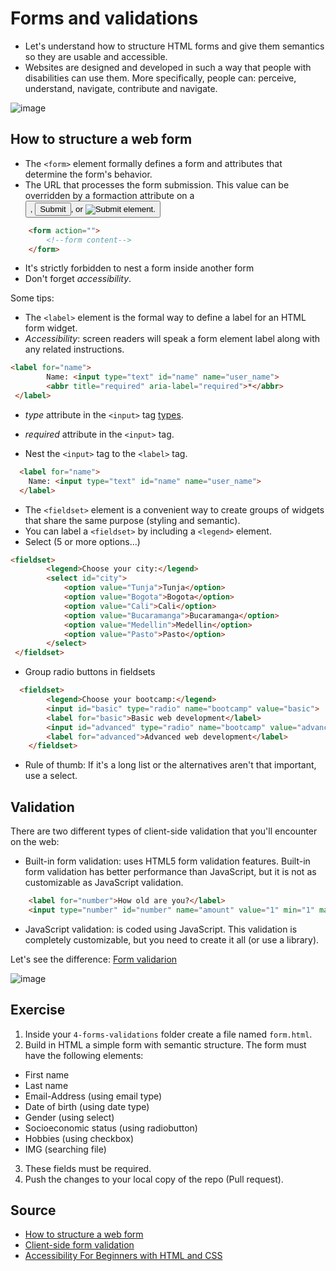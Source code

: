 # Forms and validations

* Let's understand how to structure HTML forms and give them semantics so they are usable and accessible.
* Websites are designed and developed in such a way that people with disabilities can use them. More specifically, people can: perceive, understand, navigate, contribute and navigate.

![image](https://user-images.githubusercontent.com/36536646/79612762-e7408f00-80c2-11ea-9515-895551579124.png)

## How to structure a web form

* The `<form>` element formally defines a form and attributes that determine the form's behavior.
* The URL that processes the form submission. This value can be overridden by a formaction attribute on a <button>, <input type="submit">, or <input type="image"> element.
  
```html
    <form action="">
        <!--form content-->
    </form>
```

* It's strictly forbidden to nest a form inside another form
* Don't forget *accessibility*.

Some tips:

* The `<label>` element is the formal way to define a label for an HTML form widget.
* *Accessibility*: screen readers will speak a form element label along with any related instructions. 

```html
<label for="name">
        Name: <input type="text" id="name" name="user_name">
        <abbr title="required" aria-label="required">*</abbr>
 </label>
```

* *type* attribute in the `<input>` tag [types](https://developer.mozilla.org/en-US/docs/Web/HTML/Element/input).
* *required* attribute in the `<input>` tag.

* Nest the `<input>` tag to the `<label>` tag.
```html
  <label for="name">
    Name: <input type="text" id="name" name="user_name">
  </label>
```

* The `<fieldset>` element is a convenient way to create groups of widgets that share the same purpose (styling and semantic). 
* You can label a `<fieldset>` by including a `<legend>` element.
* Select (5 or more options...)

```html
<fieldset>
        <legend>Choose your city:</legend>
        <select id="city">
            <option value="Tunja">Tunja</option>
            <option value="Bogota">Bogota</option>
            <option value="Cali">Cali</option>
            <option value="Bucaramanga">Bucaramanga</option>
            <option value="Medellin">Medellin</option>
            <option value="Pasto">Pasto</option>
        </select>
 </fieldset>
```

* Group radio buttons in fieldsets

```html
  <fieldset>
        <legend>Choose your bootcamp:</legend>
        <input id="basic" type="radio" name="bootcamp" value="basic">
        <label for="basic">Basic web development</label>
        <input id="advanced" type="radio" name="bootcamp" value="advanced">
        <label for="advanced">Advanced web development</label>
    </fieldset>
```

* Rule of thumb: If it's a long list or the alternatives aren't that important, use a select.

## Validation

There are two different types of client-side validation that you'll encounter on the web:

* Built-in form validation: uses HTML5 form validation features. Built-in form validation has better performance than JavaScript, but it is not as customizable as JavaScript validation.

```html
    <label for="number">How old are you?</label>
    <input type="number" id="number" name="amount" value="1" min="1" max="100">
```

* JavaScript validation: is coded using JavaScript. This validation is completely customizable, but you need to create it all (or use a library).

Let's see the difference: [Form validarion](https://developer.mozilla.org/en-US/docs/Learn/Forms/Form_validation)

![image](https://user-images.githubusercontent.com/36536646/79614339-ec530d80-80c5-11ea-9f5e-2cbe037d7160.png)


## Exercise

1. Inside your `4-forms-validations` folder create a file named `form.html`.
2. Build in HTML a simple form with semantic structure. The form must have the following elements:

* First name
* Last name
* Email-Address (using email type)
* Date of birth (using date type)
* Gender (using select)
* Socioeconomic status (using radiobutton)
* Hobbies (using checkbox)
* IMG (searching file)

3. These fields must be required.
4. Push the changes to your local copy of the repo (Pull request).
 
## Source

* [How to structure a web form](https://developer.mozilla.org/en-US/docs/Learn/Forms/How_to_structure_a_web_form)
* [Client-side form validation](https://developer.mozilla.org/en-US/docs/Learn/Forms/Form_validation)
* [Accessibility For Beginners with HTML and CSS](https://dev.to/mxl/accessibility-for-beginners-with-html-and-css-16j7)
